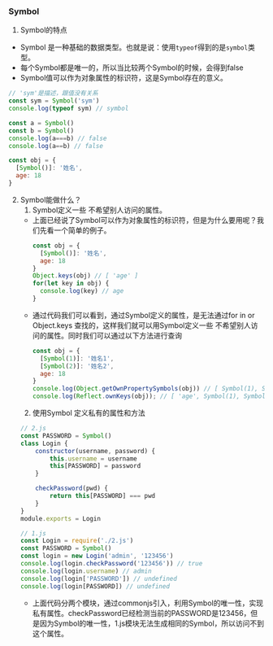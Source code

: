 ### Symbol
1. Symbol的特点
  - Symbol 是一种基础的数据类型。也就是说：使用`typeof`得到的是`symbol`类型。
  - 每个Symbol都是唯一的，所以当比较两个Symbol的时候，会得到false
  - Symbol值可以作为对象属性的标识符，这是Symbol存在的意义。
  ```js
  // 'sym'是描述，跟值没有关系
  const sym = Symbol('sym') 
  console.log(typeof sym) // symbol

  const a = Symbol()
  const b = Symbol()
  console.log(a===b) // false 
  console.log(a==b) // false 

  const obj = {
    [Symbol()]: '姓名',
    age: 18
  }
  ```
2. Symbol能做什么？
    1. Symbol定义一些 不希望别人访问的属性。
      - 上面已经说了Symbol可以作为对象属性的标识符，但是为什么要用呢？我们先看一个简单的例子。
        ```js
        const obj = {
          [Symbol()]: '姓名',
          age: 18
        }
        Object.keys(obj) // [ 'age' ]
        for(let key in obj) {
          console.log(key) // age
        }
        ```
      - 通过代码我们可以看到，通过Symbol定义的属性，是无法通过for in or Object.keys 查找的，这样我们就可以用Symbol定义一些 不希望别人访问的属性。同时我们可以通过以下方法进行查询
        ```js
        const obj = {
          [Symbol(1)]: '姓名1',
          [Symbol(2)]: '姓名2',
          age: 18
        }
        console.log(Object.getOwnPropertySymbols(obj)) // [ Symbol(1), Symbol(2) ]
        console.log(Reflect.ownKeys(obj)); // [ 'age', Symbol(1), Symbol(2) ]
        ```
    2. 使用Symbol 定义私有的属性和方法
      ```js
      // 2.js
      const PASSWORD = Symbol()
      class Login {
          constructor(username, password) {
              this.username = username
              this[PASSWORD] = password
          }

          checkPassword(pwd) {
              return this[PASSWORD] === pwd
          }
      }
      module.exports = Login

      // 1.js
      const Login = require('./2.js')
      const PASSWORD = Symbol()
      const login = new Login('admin', '123456')
      console.log(login.checkPassword('123456')) // true
      console.log(login.username) // admin
      console.log(login['PASSWORD']) // undefined
      console.log(login[PASSWORD]) // undefined
      ```
      - 上面代码分两个模块，通过commonjs引入，利用Symbol的唯一性，实现私有属性。checkPassword已经检测当前的PASSWORD是123456，但是因为Symbol的唯一性，1.js模块无法生成相同的Symbol，所以访问不到这个属性。
